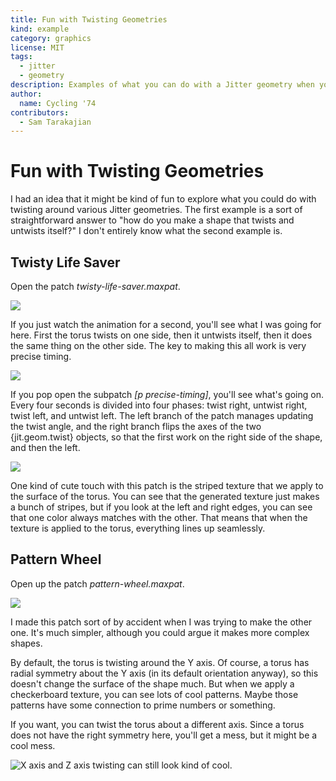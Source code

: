 ```yaml
---
title: Fun with Twisting Geometries
kind: example
category: graphics
license: MIT
tags:
  - jitter
  - geometry
description: Examples of what you can do with a Jitter geometry when you twist it.
author:
  name: Cycling '74
contributors:
  - Sam Tarakajian
---
```


# Fun with Twisting Geometries

I had an idea that it might be kind of fun to explore what you could do with twisting around various Jitter geometries. The first example is a sort of straightforward answer to "how do you make a shape that twists and untwists itself?" I don't entirely know what the second example is.

## Twisty Life Saver

Open the patch *twisty-life-saver.maxpat*.

![](./images/geom-twisting_001.png)

If you just watch the animation for a second, you'll see what I was going for here. First the torus twists on one side, then it untwists itself, then it does the same thing on the other side. The key to making this all work is very precise timing.

![](./images/geom-twisting_002.png)

If you pop open the subpatch *[p precise-timing]*, you'll see what's going on. Every four seconds is divided into four phases: twist right, untwist right, twist left, and untwist left. The left branch of the patch manages updating the twist angle, and the right branch flips the axes of the two {jit.geom.twist} objects, so that the first work on the right side of the shape, and then the left.

![](./images/geom-twisting_003.png)

One kind of cute touch with this patch is the striped texture that we apply to the surface of the torus. You can see that the generated texture just makes a bunch of stripes, but if you look at the left and right edges, you can see that one color always matches with the other. That means that when the texture is applied to the torus, everything lines up seamlessly.

## Pattern Wheel

Open up the patch *pattern-wheel.maxpat*.

![](./images/geom-twisting_004.png)

I made this patch sort of by accident when I was trying to make the other one. It's much simpler, although you could argue it makes more complex shapes.

By default, the torus is twisting around the Y axis. Of course, a torus has radial symmetry about the Y axis (in its default orientation anyway), so this doesn't change the surface of the shape much. But when we apply a checkerboard texture, you can see lots of cool patterns. Maybe those patterns have some connection to prime numbers or something.

If you want, you can twist the torus about a different axis. Since a torus does not have the right symmetry here, you'll get a mess, but it might be a cool mess.

![](./images/geom-twisting_006.png "X axis and Z axis twisting can still look kind of cool.")
